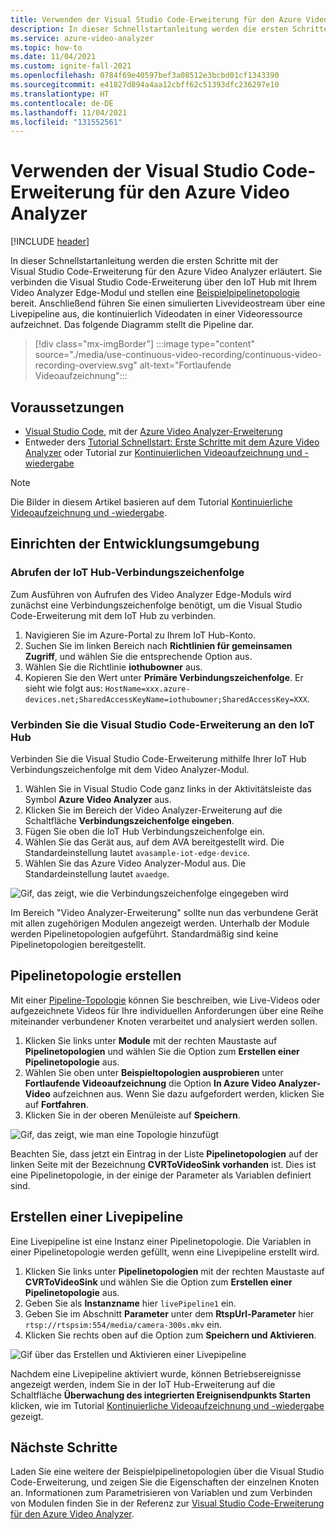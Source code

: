 ```yaml
---
title: Verwenden der Visual Studio Code-Erweiterung für den Azure Video Analyzer
description: In dieser Schnellstartanleitung werden die ersten Schritte mit der Visual Studio Code-Erweiterung für den Azure Video Analyzer erläutert.
ms.service: azure-video-analyzer
ms.topic: how-to
ms.date: 11/04/2021
ms.custom: ignite-fall-2021
ms.openlocfilehash: 0784f69e40597bef3a08512e3bcbd01cf1343390
ms.sourcegitcommit: e41827d894a4aa12cbff62c51393dfc236297e10
ms.translationtype: HT
ms.contentlocale: de-DE
ms.lasthandoff: 11/04/2021
ms.locfileid: "131552561"
---
```

# <a name="use-the-visual-studio-code-extension-for-azure-video-analyzer"></a>Verwenden der Visual Studio Code-Erweiterung für den Azure Video Analyzer

[!INCLUDE [header](includes/edge-env.md)]

In dieser Schnellstartanleitung werden die ersten Schritte mit der Visual Studio Code-Erweiterung für den Azure Video Analyzer erläutert. Sie verbinden die Visual Studio Code-Erweiterung über den IoT Hub mit Ihrem Video Analyzer Edge-Modul und stellen eine [Beispielpipelinetopologie](https://github.com/Azure/video-analyzer/tree/main/pipelines/live/topologies/cvr-video-sink) bereit. Anschließend führen Sie einen simulierten Livevideostream über eine Livepipeline aus, die kontinuierlich Videodaten in einer Videoressource aufzeichnet. Das folgende Diagramm stellt die Pipeline dar.

> [!div class="mx-imgBorder"]
> :::image type="content" source="./media/use-continuous-video-recording/continuous-video-recording-overview.svg" alt-text="Fortlaufende Videoaufzeichnung":::
 
 ## <a name="prerequisites"></a>Voraussetzungen
 
* [Visual Studio Code](https://code.visualstudio.com/), mit der [Azure Video Analyzer-Erweiterung](https://marketplace.visualstudio.com/items?itemName=ms-azuretools.azure-video-analyzer)
* Entweder ders [Tutorial Schnellstart: Erste Schritte mit dem Azure Video Analyzer](./get-started-detect-motion-emit-events.md) oder Tutorial zur [Kontinuierlichen Videoaufzeichnung und -wiedergabe](./use-continuous-video-recording.md)

 > [!NOTE]
 > Die Bilder in diesem Artikel basieren auf dem Tutorial [Kontinuierliche Videoaufzeichnung und -wiedergabe](./use-continuous-video-recording.md).    

## <a name="set-up-your-development-environment"></a>Einrichten der Entwicklungsumgebung

### <a name="obtain-your-iot-hub-connection-string"></a>Abrufen der IoT Hub-Verbindungszeichenfolge

Zum Ausführen von Aufrufen des Video Analyzer Edge-Moduls wird zunächst eine Verbindungszeichenfolge benötigt, um die Visual Studio Code-Erweiterung mit dem IoT Hub zu verbinden.

1. Navigieren Sie im Azure-Portal zu Ihrem IoT Hub-Konto.
1. Suchen Sie im linken Bereich nach **Richtlinien für gemeinsamen Zugriff**, und wählen Sie die entsprechende Option aus.
1. Wählen Sie die Richtlinie **iothubowner** aus.
1. Kopieren Sie den Wert unter **Primäre Verbindungszeichenfolge**. Er sieht wie folgt aus: `HostName=xxx.azure-devices.net;SharedAccessKeyName=iothubowner;SharedAccessKey=XXX`.

### <a name="connect-the-visual-studio-code-extension-to-the-iot-hub"></a>Verbinden Sie die Visual Studio Code-Erweiterung an den IoT Hub

Verbinden Sie die Visual Studio Code-Erweiterung mithilfe Ihrer IoT Hub Verbindungszeichenfolge mit dem Video Analyzer-Modul. 

1.  Wählen Sie in Visual Studio Code ganz links in der Aktivitätsleiste das Symbol **Azure Video Analyzer** aus.
1.  Klicken Sie im Bereich der Video Analyzer-Erweiterung auf die Schaltfläche **Verbindungszeichenfolge eingeben**.
1.  Fügen Sie oben die IoT Hub Verbindungszeichenfolge ein.
1.  Wählen Sie das Gerät aus, auf dem AVA bereitgestellt wird. Die Standardeinstellung lautet `avasample-iot-edge-device`.
1.  Wählen Sie das Azure Video Analyzer-Modul aus. Die Standardeinstellung lautet `avaedge`.

![Gif, das zeigt, wie die Verbindungszeichenfolge eingegeben wird](./media/use-visual-studio-code-extension/enter-connection-string.gif)

Im Bereich "Video Analyzer-Erweiterung" sollte nun das verbundene Gerät mit allen zugehörigen Modulen angezeigt werden. Unterhalb der Module werden Pipelinetopologien aufgeführt. Standardmäßig sind keine Pipelinetopologien bereitgestellt.

## <a name="create-a-pipeline-topology"></a>Pipelinetopologie erstellen 

Mit einer [Pipeline-Topologie](../pipeline.md) können Sie beschreiben, wie Live-Videos oder aufgezeichnete Videos für Ihre individuellen Anforderungen über eine Reihe miteinander verbundener Knoten verarbeitet und analysiert werden sollen. 

1.  Klicken Sie links unter **Module** mit der rechten Maustaste auf **Pipelinetopologien** und wählen Sie die Option zum **Erstellen einer Pipelinetopologie** aus.
1.  Wählen Sie oben unter **Beispieltopologien ausprobieren** unter **Fortlaufende Videoaufzeichnung** die Option **In Azure Video Analyzer-Video** aufzeichnen aus. Wenn Sie dazu aufgefordert werden, klicken Sie auf **Fortfahren**.
1.  Klicken Sie in der oberen Menüleiste auf **Speichern**.

![Gif, das zeigt, wie man eine Topologie hinzufügt](./media/use-visual-studio-code-extension/add-topology.gif)

Beachten Sie, dass jetzt ein Eintrag in der Liste **Pipelinetopologien** auf der linken Seite mit der Bezeichnung **CVRToVideoSink vorhanden** ist. Dies ist eine Pipelinetopologie, in der einige der Parameter als Variablen definiert sind.

## <a name="create-a-live-pipeline"></a>Erstellen einer Livepipeline

Eine Livepipeline ist eine Instanz einer Pipelinetopologie. Die Variablen in einer Pipelinetopologie werden gefüllt, wenn eine Livepipeline erstellt wird.

1.  Klicken Sie links unter **Pipelinetopologien** mit der rechten Maustaste auf **CVRToVideoSink** und wählen Sie die Option zum **Erstellen einer Pipelinetopologie** aus.
1.  Geben Sie als **Instanzname** hier `livePipeline1` ein.
1. Geben Sie im Abschnitt **Parameter** unter dem **RtspUrl-Parameter** hier `rtsp://rtspsim:554/media/camera-300s.mkv` ein.
1.  Klicken Sie rechts oben auf die Option zum **Speichern und Aktivieren**.

![Gif über das Erstellen und Aktivieren einer Livepipeline](./media/use-visual-studio-code-extension/create-and-activate.gif)

Nachdem eine Livepipeline aktiviert wurde, können Betriebsereignisse angezeigt werden, indem Sie in der IoT Hub-Erweiterung auf die Schaltfläche **Überwachung des integrierten Ereignisendpunkts Starten** klicken, wie im Tutorial [Kontinuierliche Videoaufzeichnung und -wiedergabe](./use-continuous-video-recording.md#prepare-to-monitor-the-modules) gezeigt.

## <a name="next-steps"></a>Nächste Schritte

Laden Sie eine weitere der Beispielpipelinetopologien über die Visual Studio Code-Erweiterung, und zeigen Sie die Eigenschaften der einzelnen Knoten an. Informationen zum Parametrisieren von Variablen und zum Verbinden von Modulen finden Sie in der Referenz zur [Visual Studio Code-Erweiterung für den  Azure Video Analyzer](../visual-studio-code-extension.md).
